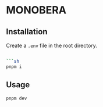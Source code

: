 # MONOBERA

## Installation

Create a `.env` file in the root directory.

````sh

```sh
pnpm i
````

## Usage

```sh
pnpm dev
```
